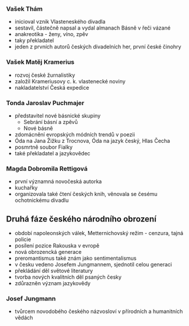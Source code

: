 ### Vašek Thám
- inicioval vznik Vlasteneského divadla
- sestavil, částečně napsal a vydal almanach Básně v řeči vázané
- anakreotika - ženy, víno, zpěv
- taky překladatel
- jeden z prvních autorů českých divadelních her, první české činohry

### Vašek Matěj Kramerius
- rozvoj české žurnalistiky
- založil Krameriusovy c. k. vlastenecké noviny
- nakladatelství Česká expedice

### Tonda Jaroslav Puchmajer
- představitel nové básnické skupiny
  - Sebrání básní a zpěvů
  - Nové básně
- zdomácnění evropských módních trendů v poezii
- Óda na Jana Žižku z Trocnova, Óda na jazyk český, Hlas Čecha
- posmrtně soubor Fialky
- také překladatel a jazykovědec

### Magda Dobromila Rettigová
- první významná novočeská autorka
- kuchařky
- organizovala také čtení českých knih, věnovala se česému ochotnickému divadlu

## Druhá fáze českého národního obrození
- období napoleonských válek, Metternichovský režim - cenzura, tajná policie
- posílení pozice Rakouska v evropě
- nová obrozencká generace
- preromantismus také znám jako sentimentalismus
- v česku vedeno Josefem Jungmannem, sjednotil celou generaci
- překládání děl světové literatury
- tvorba nových kvalitních děl psaných česky
- zdůrazněn význam jazykovědy

### Josef Jungmann
- tvůrcem novodobého českého názvosloví v přírodních a humanitních vědách